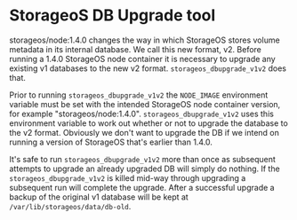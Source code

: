 # StorageoS DB Upgrade tool

storageos/node:1.4.0 changes the way in which StorageOS stores volume metadata in its internal database.
We call this new format, v2. Before running a 1.4.0 StorageOS node container it is necessary to upgrade
any existing v1 databases to the new v2 format. `storageos_dbupgrade_v1v2` does that.

Prior to running `storageos_dbupgrade_v1v2` the `NODE_IMAGE` environment variable must be set with the
intended StorageOS node container version, for example "storageos/node:1.4.0". `storageos_dbupgrade_v1v2`
uses this environment variable to work out whether or not to upgrade the database to the v2 format.
Obviously we don't want to upgrade the DB if we intend on running a version of StorageOS that's earlier
than 1.4.0.

It's safe to run `storageos_dbupgrade_v1v2` more than once as subsequent attempts to upgrade an already
upgraded DB will simply do nothing. If the `storageos_dbupgrade_v1v2` is killed mid-way through upgrading
a subsequent run will complete the upgrade. After a successful upgrade a backup of the original v1 database
will be kept at `/var/lib/storageos/data/db-old`.
